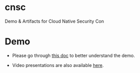 # cnsc
Demo &amp; Artifacts for Cloud Native Security Con

# Demo
* Please go through [this doc](https://docs.google.com/document/d/1ahLcDbFPe04_hJOnnjdfc2YlUhnYTLg24BiqQJpnXeQ/edit) to better understand the demo.

* Video presentations are also available [here](https://drive.google.com/drive/folders/1qbXt2m3JsSEQ_OAg1H3EklkW5IPc3woi).
